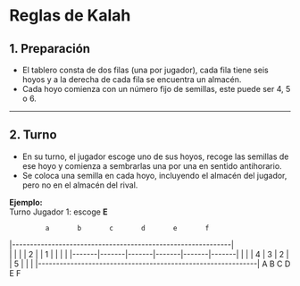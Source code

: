 # Reglas de Kalah

## 1. Preparación
- El tablero consta de dos filas (una por jugador), cada fila tiene seis hoyos y a la derecha de cada fila se encuentra un almacén.
- Cada hoyo comienza con un número fijo de semillas, este puede ser 4, 5 o 6.

---

## 2. Turno
- En su turno, el jugador escoge uno de sus hoyos, recoge las semillas de ese hoyo y comienza a sembrarlas una por una en sentido antihorario.
- Se coloca una semilla en cada hoyo, incluyendo el almacén del jugador, pero no en el almacén del rival.

**Ejemplo:**  
Turno Jugador 1: escoge **E**

             a       b       c       d       e       f
  |-------------------------------------------------------------|      
  |      |       |       |   2   |       |   1   |       |      |
  |      |-------|-------|-------|-------|-------|-------|      |
  |      |   4   |   3   |   2   |       |   5   |       |      |
  |-------------------------------------------------------------|
             A       B       C       D       E       F